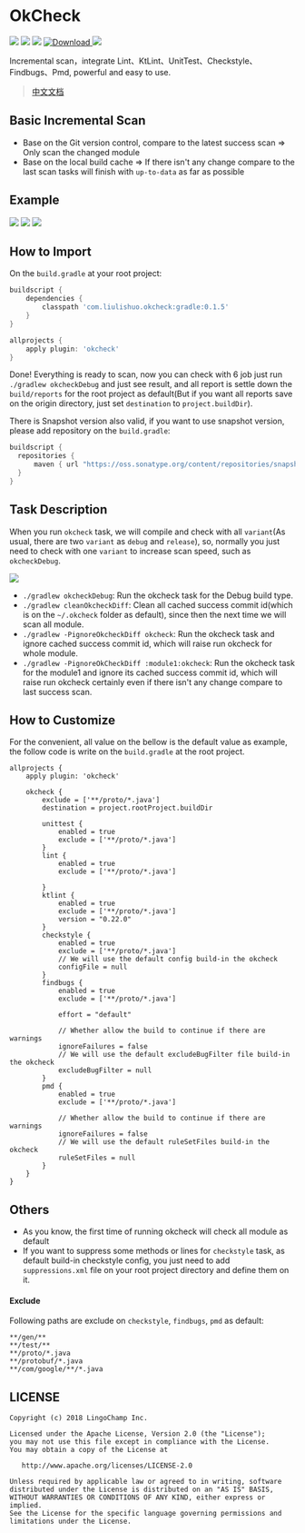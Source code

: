 # OkCheck

![](https://img.shields.io/badge/OkCheck-Increamental-green.svg)
![](https://img.shields.io/badge/OkCheck-Lint%20UnitTest-orange.svg)
![](https://img.shields.io/badge/OkCheck-KtLint%20Checkstyle%20Findbugs%20Pmd-yellow.svg)
[ ![Download](https://api.bintray.com/packages/jacksgong/maven/OkCheck/images/download.svg) ](https://bintray.com/jacksgong/maven/OkCheck/_latestVersion)
[![](https://img.shields.io/badge/SnapShot-0.1.6-white.svg)](https://oss.sonatype.org/content/repositories/snapshots/com/liulishuo/okcheck/)

Incremental scan，integrate Lint、KtLint、UnitTest、Checkstyle、Findbugs、Pmd, powerful and easy to use.

> [中文文档](https://github.com/lingochamp/okcheck/blob/master/README-zh.md)

## Basic Incremental Scan

- Base on the Git version control, compare to the latest success scan => Only scan the changed module
- Base on the local build cache => If there isn't any change compare to the last scan tasks will finish with `up-to-data` as far as possible

## Example

![](https://github.com/lingochamp/okcheck/raw/master/art/diff.jpg)
![](https://github.com/lingochamp/okcheck/raw/master/art/up-to-date.jpg)
![](https://github.com/lingochamp/okcheck/raw/master/art/reports.png)

## How to Import

On the `build.gradle` at your root project:

```groovy
buildscript {
    dependencies {
        classpath 'com.liulishuo.okcheck:gradle:0.1.5'
    }
}

allprojects {
    apply plugin: 'okcheck'
}
```

Done! Everything is ready to scan, now you can check with 6 job just run `./gradlew okcheckDebug` and just see result, and all report is settle down the `build/reports` for the root project as default(But if you want all reports save on the origin directory, just set `destination` to `project.buildDir`).

There is Snapshot version also valid, if you want to use snapshot version, please add repository on the `build.gradle`:

```groovy
buildscript {
  repositories {
      maven { url "https://oss.sonatype.org/content/repositories/snapshots/" }
  }
}
```

## Task Description

When you run `okcheck` task, we will compile and check with all `variant`(As usual, there are two `variant` as `debug` and `release`), so, normally you just need to check with one `variant` to increase scan speed, such as `okcheckDebug`.

![](https://github.com/lingochamp/okcheck/raw/master/art/tasks.jpg)

- `./gradlew okcheckDebug`: Run the okcheck task for the Debug build type.
- `./gradlew cleanOkcheckDiff`: Clean all cached success commit id(which is on the `~/.okcheck` folder as default), since then the next time we will scan all module.
- `./gradlew -PignoreOkcheckDiff okcheck`: Run the okcheck task and ignore cached success commit id, which will raise run okcheck for whole module.
- `./gradlew -PignoreOkCheckDiff :module1:okcheck`: Run the okcheck task for the module1 and ignore its cached success commit id, which will raise run okcheck certainly even if there isn't any change compare to last success scan.

## How to Customize

For the convenient, all value on the bellow is the default value as example, the follow code is write on the `build.gradle` at the root project.

```
allprojects {
    apply plugin: 'okcheck'

    okcheck {
        exclude = ['**/proto/*.java']
        destination = project.rootProject.buildDir

        unittest {
            enabled = true
            exclude = ['**/proto/*.java']
        }
        lint {
            enabled = true
            exclude = ['**/proto/*.java']

        }
        ktlint {
            enabled = true
            exclude = ['**/proto/*.java']
            version = "0.22.0"
        }
        checkstyle {
            enabled = true
            exclude = ['**/proto/*.java']
            // We will use the default config build-in the okcheck
            configFile = null
        }
        findbugs {
            enabled = true
            exclude = ['**/proto/*.java']

            effort = "default"

            // Whether allow the build to continue if there are warnings
            ignoreFailures = false
            // We will use the default excludeBugFilter file build-in the okcheck
            excludeBugFilter = null
        }
        pmd {
            enabled = true
            exclude = ['**/proto/*.java']

            // Whether allow the build to continue if there are warnings
            ignoreFailures = false
            // We will use the default ruleSetFiles build-in the okcheck
            ruleSetFiles = null
        }
    }
}
```


## Others

- As you know, the first time of running okcheck will check all module as default
- If you want to suppress some methods or lines for `checkstyle` task, as default build-in checkstyle config, you just need to add `suppressions.xml` file on your root project directory and define them on it.

#### Exclude

Following paths are exclude on `checkstyle`, `findbugs`, `pmd` as default:

```
**/gen/**
**/test/**
**/proto/*.java
**/protobuf/*.java
**/com/google/**/*.java
```

## LICENSE

```
Copyright (c) 2018 LingoChamp Inc.

Licensed under the Apache License, Version 2.0 (the "License");
you may not use this file except in compliance with the License.
You may obtain a copy of the License at

   http://www.apache.org/licenses/LICENSE-2.0

Unless required by applicable law or agreed to in writing, software
distributed under the License is distributed on an "AS IS" BASIS,
WITHOUT WARRANTIES OR CONDITIONS OF ANY KIND, either express or implied.
See the License for the specific language governing permissions and
limitations under the License.
```
